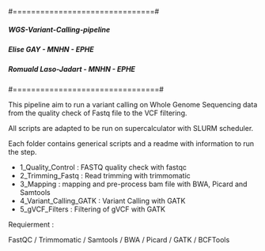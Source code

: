 #===============================#
##### WGS-Variant-Calling-pipeline
##### Elise GAY  - MNHN - EPHE
##### Romuald Laso-Jadart - MNHN - EPHE
#================================#

This pipeline aim to run a variant calling on Whole Genome Sequencing data from the quality check of Fastq file to the VCF filtering.

All scripts are adapted to be run on supercalculator with SLURM scheduler.

Each folder contains generical scripts and a readme with information to run the step. 

- 1_Quality_Control : FASTQ quality check with fastqc
- 2_Trimming_Fastq : Read trimming with trimmomatic
- 3_Mapping : mapping and pre-process bam file with BWA, Picard and Samtools
- 4_Variant_Calling_GATK : Variant Calling with GATK
- 5_gVCF_Filters : Filtering of gVCF with GATK

Requierment : 

FastQC / Trimmomatic / Samtools / BWA / Picard / GATK / BCFTools 
